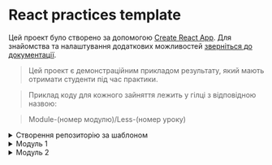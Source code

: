 # React practices template

Цей проект було створено за допомогою
[Create React App](https://github.com/facebook/create-react-app). Для знайомства
та налаштування додаткових можливостей
[зверніться до документації](https://facebook.github.io/create-react-app/docs/getting-started).

> Цей проект є демонстраційним прикладом результату, який мають отримати
> студенти під час практики.

> Приклад коду для кожного зайняття лежить у гілці з відповідною назвою:

> Module-(номер модулю)/Less-(номер уроку)

<details>
  <summary>Створення репозиторію за шаблоном</summary>

## Створення репозиторію за шаблоном

Використовуйте цей репозиторій як шаблон для створення репозиторію свого
проекту. Для цього натисніть на кнопку `«Use this template»` та оберіть опцію
`«Create a new repository»`, як показано на зображенні.

![Creating repo from a template step 1](./assets/template-step-1.png) Далі, у
Вас відкриється сторінка створення нового репозиторію. Заповніть поле імені та
переконайтесь, що репозиторій публічний, після цього натисніть кнопку
`«Create repository from template»`.

![Creating repo from a template step 2](./assets/template-step-2.png) Після
того, як репозиторій буде створено, необхідно перейти до налаштувань цього
репозиторію, а саме: `Settings` > `Actions` > `General`, як показано на
зображенні.

![Settings GitHub Actions permissions step 1](./assets/gh-actions-perm-1.png)

Скролимо сторінку до самого низу. Далі, у секції `«Workflow permissions»`
потрібно обрати опцію `«Read and write permissions»` та поставити галочку на
чекбокс. Це необхідно для автоматизації процесу деплоя проекту.

![Settings GitHub Actions permissions step 2](./assets/gh-actions-perm-2.png)
Тепер, Ви маєте власний репозиторій проекту, з такою ж самою структурою файлів
та папок, як на шаблоні. Далі, працюйте з ним, як з будь-яким особистим
репозиторієм, клонуйте його мобі на компʼютер, пишіть код, робіть коміти та
відправляйте їх на GitHub.

</details>
<details>
  <summary>Модуль 1</summary>
  
###
<details>
  <summary>Заняття 1</summary>

### Заняття 1

-   [ ] Створити шаблон проекту з
        [шаблону для ДЗ](https://github.com/goitacademy/react-homework-template#readme)
-   [ ] Налаштувати проект згідно
        [Readme](https://github.com/goitacademy/react-homework-template#readme)
-   [ ] Перевірити деплой
-   [ ] Клонувати проект на ПК
-   [ ] Створити гілку `Module-01/Less-01` для практики

---

-   [ ] Розглянути структуру проекту
-   [ ] Розглянути детально файли `index.js`, `index.css`, `App.jsx`
-   [ ] Почистити файл `App.jsx` щоб він рендерив пустий фрагмент
-   [ ] Відправити файл `users.json` студентам, щоб вони додали його собі.
    > (файл містить масив юзерів, який потрібно зарендерити)
-   [ ] Розглянути файл `users.json`, як виглядає, що містить, що маємо
        зарендерити

---

-   [ ] У файлі `App.jsx`, зробити імпорт `users` з файлу `users.json`
-   [ ] Створити компонент `UsersList.jsx`
-   [ ] Зарендерити компонент `UsersList.jsx` в компоненті `App.jsx`
-   [ ] Передати через пропси `users` з компоненту `App.jsx` </br>в компонент
        `UsersList.jsx`. (далі `компонент 1`)
-   [ ] В `компоненті 1`, отримуємо users за допомогою деструктуризації пропсів
-   [ ] В рендері `компоненту 1`, створюємо `<ul></ul>`, де запускаємо
        </br>метод `map` по масиву `users`.
-   [ ] На кожній ітерації створюємо `<li></li>`, де як текст має бути імʼя
        юреза.
-   [ ] Дивимось результат в браузері. Вікриваємо консоль та обговорюємо
        помилку.
-   [ ] Фіксимо її. Додаємо пропс `key` зі значенням `id` юзера, елементу
        `<li></li>`.
-   [ ] Дивимось результат в браузері.
-   [ ] Створюємо всередені елементу `<li></li>` теги та наповнюємо </br>їх з
        даними юзера, згідно завдання.
-   [ ] Перевіряємо результат.

---

-   [ ] Створюємо новий компонент `User.jsx` (далі `компонент 2`)
-   [ ] Забираємо розмітку, яку повертає метод `map` в `компоненті 1` та
        </br>додаємо її в рендер `компоненту 2`.
-   [ ] Імпортуємо `компонент 2` в `компонент 1`.
-   [ ] Додаємо рендер `компоненту 2` як результат виконання методу `map`.
-   [ ] Передаємо через пропси `компоненту 2` параметр `user` </br>(елемент
        ітерації методу `map`)
-   [ ] Робимо деструктуризацію `user` з пропсів та глибоку деструктуризацію
        всіх необхідних ключів.
-   [ ] Дивимось результат в браузері. Вікриваємо консоль та обговорюємо
        помилку.
-   [ ] Фіксимо її. Додаємо пропс `key` зі значенням `id` юзера, `компоненту 2`.
-   [ ] Дивимось результат в браузері.
-   [ ] Інсталюємо пакет `'prop-types'`
-   [ ] Розписуємо обʼєкт `propTypes` для `компоненту 2`
-   [ ] Розписуємо обʼєкт `propTypes` для `компоненту 1`

---

-   [ ] Виконуємо коміт та пуш в гілку `Module-01/Less-01`
-   [ ] Створюємо `Pull request` на гілку `main`. Мержимо.

---

---

</details>

<details>
  <summary>Заняття 2</summary>
  
### Заняття 2

-   [ ] Створюємо нову гілку `Module-01/Less-02`

---

-   [ ] Створюємо пустий компонент `Section.jsx`
-   [ ] Огортаємо ним компонент `UsersList.jsx` (в рендері `App.jsx`)
-   [ ] Також огортаємо ним рендер компоненту `User.jsx` (тобто елемент
        `<li></li>`)
-   [ ] В компоненті `Section.jsx` додаємо в рендер парний тег
        `<section></section>`
-   [ ] Дивимось результат в браузері.
-   [ ] Оговорюємо зі студентами, яким чином зарендерити компоненти, </br>які ми
        огорнули в `<Section>`. (пропс children)
-   [ ] Додаємо {children} в рендер між тегами `<section>`

```javascript
<section>{children}</section>
```

---

-   [ ] Переходимо в `App.jsx` та передаємо компоненту `Section` пропс
        title='Users List'
-   [ ] В компоненті `Section.jsx` додаємо в деструктуризацію пропс `title`.
-   [ ] Додаємо тег `<h2>` з текстом `title` в середину тегу
        `<section></section>`
-   [ ] Аналізуємо зі студентами ситуцію, що пропс `title` приходить не завжди.
-   [ ] Додаємо рендер за умовою, за допомогою `&&`.

---

> module.css

-   [ ] Створюємо файл `Section.module.css`
-   [ ] В цьому файлі пишемо селектор з невеликою стилізацією (на свій смак) для
        класу `.baseSection`
-   [ ] В компоненті `Section` імпортуємо стилі з `Section.module.css`
-   [ ] Додаємо клас `.baseSection` тегу `<section>`
-   [ ] Дивимось результат в браузері.
-   [ ] У файлі `Section.module.css` створюємо ще один селектор для класу
        `.superSection`
-   [ ] В цьому селекторі необхідно повторити всі стилі з попереднього
        селектору</br> та додати свої, оговорюємо це зі студентами. (`composes`)
-   [ ] Використовуємо `composes` для повторення стилів та дописуємо додатково
        якісь (на власний смак)
-   [ ] В компоненті `Section` обговорюємо зі студентами як зробити
        додавання</br> класу за умою, в залежності від пропсу `title`.

---

> styled-components

-   [ ] Інсталюємо бібліотеку `styled-components@5.3.10`
-   [ ] Створюємо файл `User.styled.js`
-   [ ] Імпортуємо в нього `styled` з бібліотеки `styled-components`
-   [ ] Інсталюємо розширення `vscode-styled-components` (для `VSCode`)
-   [ ] Cтворюємо компонент `Title` для стилізації тегу `<h2>`
-   [ ] Прописуємо елементарні стилі (за смаком)
-   [ ] Імпортуємо `Title` у компонент `User.jsx` та замінюємо ним тег `<h2>`
-   [ ] Дивимось результат в браузері.
-   [ ] Обговорюємо як додати обробку `:hover` на компонент `Title`. Додаємо.
-   [ ] У файлі `User.styled.js` cтворюємо ще один компонент `Text` для
        стилізації тегу `<p>`
-   [ ] Додаємо якусь базову стилізацію (на свій смак)
-   [ ] У компоненті `User` замінюємо тег `<p>`, в якому рендериться
        </br>інформація з `email`, на компонент `Text`.
-   [ ] У файлі `User.styled.js` cтворюємо ще один компонент `NativeText`
        </br>для стилізації тегу `<span>`
-   [ ] У компоненті `User` огортаємо значення `{emeil}` в компонент
        `NativeText`

```javascript
<Text>
    Email: <NativeText>{email}</NativeText>
</Text>
```

-   [ ] Оговорюємо як реалізувати підхід, щоб при наведенні на текст
        `Email:`</br> спрацював `hover-ефект` на компоненті `NativeText`.
-   [ ] Реалізовуємо цю логіку.

---

-   [ ] В компоненті `User` створюємо змінну `isEndedBiz`, </br>в яку заносимо
        результат перевірки - чи закінчується пропс `email` словом `biz`.
-   [ ] Обговорюємо, як в залежності від значення змінної `isEndedBiz` змінити
        колір компоненту `NativeText`
-   [ ] Передаємо компоненту `NativeText` пропс `isEndedBiz`.
-   [ ] В компоненті `NativeText` змінюємо колір тексту в залежності від пропсу
        `isEndedBiz`.

---

-   [ ] Виконуємо коміт та пуш в гілку `Module-01/Less-02`
-   [ ] Створюємо `Pull request` на гілку `main`. Мержимо.

---

</details>

</details>
<details>
  <summary>Модуль 2</summary>
  
###
<details>
  <summary>Заняття 1</summary>

### Заняття 1

-   [ ] Створюємо нову гілку `Module-02/Less-01`

---

-   [ ] Перероблюємо компонент `App` на класовий
-   [ ] Додаємо стейт з ключиком `users`, дефолтним значенням якого,</br> буде
        масив імпортований з файлу `users.json`
-   [ ] Змінюємо передачу пропсів в компонент `UsersList`, з урахуванням стейту.
-   [ ] Додаємо деструктуризацію зі стейту в метод `render`

---

-   [ ] У файлі `Users.styled.js` створюємо стилізований компонент</br>
        `StyledButton` для тегу `<button>`
-   [ ] Додаємо цей компонент в рендер компоненту `User`
-   [ ] Обговорюємо зі студентами логіку реалізації видалення юзера
-   [ ] Створюємо у компоненті `App` метод `deleteUser`
-   [ ] Параметром цей меод має приймати `userId`
-   [ ] Обговорюємо роботу з `setState` від попереднього значення
-   [ ] Викликаємо цей метод та фільтруємо `prevState.users` за умовою
        неспівпадіння по `id`

```javascript
this.setState(prev => ({
    users: prev.users.filter(({ id }) => id !== userId),
}))
```

-   [ ] Передаємо метод `deleteUser` як пропс в компонент `UserList`.
-   [ ] В компоненті `UserList` забираємо пропс `deleteUser` та</br> передаємо
        далі в компонент `User`.
-   [ ] Доповнюємо обʼєкт `propTypes`

---

-   [ ] В компоненті `User` додаємо подію `onClick` на компонент `StyledButton`
-   [ ] Обговорюємо як правильно викликати метод `deleteUser`, щоб передати йому
        `id`
-   [ ] На `onClick` додаємо анонімний кол-бек, де викликаємо </br> метод
        `deleteUser` передаючи йому `id`

```javascript
<StyledButton onClick={() => deleteUsers(id)}>
```

-   [ ] Перевіряємо результат в браузері.

---

-   [ ] У файлі `users.json` додаємо кожному обʼєкту нову властивість
        </br>`hasJob` зі значенням `false`
-   [ ] В уомпненті `User` додаємо в рендер компонент `Text`, де текстом
        </br>буде: `Has Jsob: {hasJob.toString()}`
-   [ ] Додаємо в рендер ще один компонент `StyledButton` з </br>текстом
        `Change job Status`
-   [ ] Обговорюємо реалізацію зміни статусу юзера
-   [ ] Створюємо в компоненті `App` метод `changeUserStatus`
-   [ ] Реалізовуємо логіку зміни статусу
-   [ ] Передаємо цей метод через пропси так як і метод `deleteUser`, </br>в
        компонент `UsersList` потім далі в `User`
-   [ ] По анології з `deleteUser` викликаємо метод `changeUserStatus` </br>по
        кліку на `StyledButton` та передаємо йому `id` юзера
-   [ ] Перевіряємо результат в браузері.

---

-   [ ] Виконуємо коміт та пуш в гілку `Module-01/Less-02`
-   [ ] Створюємо `Pull request` на гілку `main`. Мержимо.

---

</details>

###

<details>
  <summary>Заняття 2</summary>

### Заняття 2

-   [ ] Створюємо нову гілку `Module-02/Less-02`

---

-   [ ] Створюємо новий компонент `Button`.
-   [ ] Цей компонент має рендерити `<button>` з атрибутом `"button"` та</br>
        текстом `{text}`, який ми отримуємо з пропсів.
-   [ ] Також додаємо подію `onClick` яка має викликати метод </br>`handleClick`
        який ми отримуємо з пропсів.
-   [ ] В компоненті `App` імпортуємо компонент `Button` та додаємо в рендер.
-   [ ] Передаємо йому пропс `text` зі значенням `'Open modal'`.
-   [ ] Додаємо новий ключ `isShowForm` в стейт, з дефолтним значенням `false`.
-   [ ] Створюємо функцію `openForm` для зміни цього стейту на `true`.
-   [ ] Передаємо компоненту `Button` пропс `handleClick` </br>значенням якого
        буде ф-я `openForm`

---

-   [ ] Створюємо новий класовий компонент `Form`.
-   [ ] Цьому компоненту в рендері створюємо розмітку для форми.

```javascript
<form>
    <label>Name:
        <input type="text" name="name"/>
    </label>
    <label>Email:
        <input type="email" name="email">
    </label>
    <button>Save</button>
</form>
```

-   [ ] Додаємо компоненту `Form` стейт з ключами `name` та `email`.
-   [ ] Додаємо інпутам атрибут `value` з відповідними значеннями зі стейту.
-   [ ] Cтврюємо метод `handleChange`.
-   [ ] В параметрах цього метода робимо глибоку деструктуризацію </br>для
        значень `name` та `value`.
-   [ ] В методі виконуємо зміну стейту в залежності від значення `name`

```javascript
this.setState({ [name]: value })
```

-   [ ] Імпортуємо компонент `Form` в компонент `App`.
-   [ ] Створюємо рендер за умовою:

```javascript
{
    isShowForm ? <Form /> : <Button />
}
```

---

-   [ ] В компоненті `App` створюємо метод `addUser`, який приймає </br>параметр
        `data`. (це буде обʼєкт з ключами `name` та `email` юзера)
-   [ ] Інсталюємо пакет `nanoid`
-   [ ] В методі `addUser` створюємо обʼєкт `newUser` з такими ключами:
-   [ ] Ключ `id` значенням якого буде результат виклику `nanoid`.
-   [ ] Ключ `isHasJob` зі значенням `false`
-   [ ] Розпилюємо, за допомогою спред оператора в середину обʼєкту
        </br>`newUser` обʼєкт `data` з параметрів ф-ї.
-   [ ] Далі необхідно змінити стейт `users` додавши до нього обʼєкт нового
        юзера `newUser`.

---

-   [ ] Передаємо метод `addUser` компоненту `Form` через пропси.
-   [ ] В компоненті `Form` створюємо метод `handleSubmit`.
-   [ ] В методі реалізовуємо логіку для обробки події `submit`.
-   [ ] Забираємо необхідні значення з `event`
-   [ ] Викликаємо метод `addUser` передаючи йому розпилений стейт.
-   [ ] Повертаємо стейт до дефолтного стану.
-   [ ] Додаємо на форму подію `onSubmit` з методом `handleSubmit`

---

-   [ ] В компоненті `App` створюємо метод `closeForm`
-   [ ] Метод має змінювати стейт `isShowForm` на значення `false`.
-   [ ] Передаємо цей метод як пропс компоненту `Form`
-   [ ] Викликаємо метод `closeForm` в методі `handleSubmit` компоненту `Form`.

---

-   [ ] Інсталюємо бібліотеку `formik`
-   [ ] Створюємо компонент `FormikForm`
-   [ ] Розгортаємо пустий компонент
-   [ ] Переписуємо логіку роботи компоненту `Form` з використанням
        </br>бібліотеки `formik`
-   [ ] По завершенню порівнюємо компоненти та тестуємо в браузері.

---

-   [ ] Виконуємо коміт та пуш в гілку `Module-01/Less-02`
-   [ ] Створюємо `Pull request` на гілку `main`. Мержимо.

---

</details>
</details>
